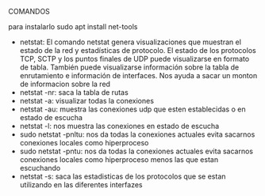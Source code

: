 COMANDOS

para instalarlo sudo apt install net-tools
- netstat: El comando netstat genera visualizaciones que muestran el estado de la red y estadísticas de protocolo. El estado de los protocolos TCP, SCTP y los puntos finales de UDP puede visualizarse en formato de tabla. También puede visualizarse información sobre la tabla de enrutamiento e información de interfaces. Nos ayuda a sacar un monton de informacion sobre la red
 - netstat -nr: saca la tabla de rutas
 - netstat -a: visualizar todas la conexiones
 - netstat -au: muestra las conexiones udp que esten establecidas o en estado de escucha
 - netstat -l: nos muestra las conexiones en estado de escucha
 - sudo netstat -pnltu: nos da todas la conexiones actuales evita sacarnos conexiones locales como hiperproceso
 - sudo netstat -pntu: nos da todas la conexiones actuales evita sacarnos conexiones locales como hiperproceso menos las que estan escuchando
 - netstat -s: saca las estadisticas de los protocolos que se estan utilizando en las diferentes interfazes